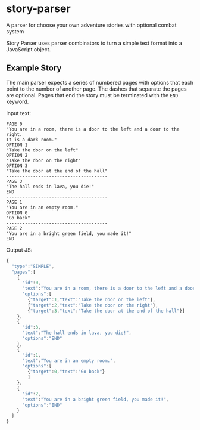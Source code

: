 # story-parser
A parser for choose your own adventure stories with optional combat system 

Story Parser uses parser combinators to turn a simple text format into a JavaScript object.

## Example Story
The main parser expects a series of numbered pages with options that each point to the number of another page. The dashes that separate the pages are optional. Pages that end the story must be terminated with the `END` keyword.

Input text:
```
PAGE 0
"You are in a room, there is a door to the left and a door to the right.
It is a dark room."
OPTION 1
"Take the door on the left"
OPTION 2
"Take the door on the right"
OPTION 3
"Take the door at the end of the hall"
--------------------------------------
PAGE 3
"The hall ends in lava, you die!"
END
--------------------------------------
PAGE 1
"You are in an empty room."
OPTION 0
"Go back"
--------------------------------------
PAGE 2
"You are in a bright green field, you made it!"
END
```

Output JS:
```javascript
{
  "type":"SIMPLE",
  "pages":[
    {
      "id":0,
      "text":"You are in a room, there is a door to the left and a door to the right.\nIt is a dark room.",
      "options":[
        {"target":1,"text":"Take the door on the left"},
        {"target":2,"text":"Take the door on the right"},
        {"target":3,"text":"Take the door at the end of the hall"}]
    },
    {
      "id":3,
      "text":"The hall ends in lava, you die!",
      "options":"END"
    },
    {
      "id":1,
      "text":"You are in an empty room.",
      "options":[
        {"target":0,"text":"Go back"}
        ]
    },
    {
      "id":2,
      "text":"You are in a bright green field, you made it!",
      "options":"END"
    }
  ]
}
```
